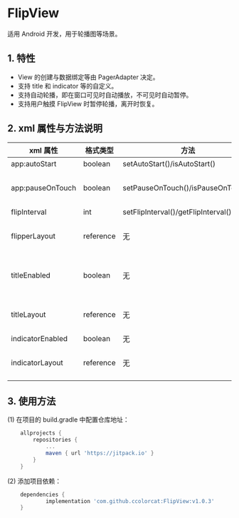 # FlipView

适用 Android 开发，用于轮播图等场景。

## 1. 特性

* View 的创建与数据绑定等由 PagerAdapter 决定。
* 支持 title 和 indicator 等的自定义。
* 支持自动轮播，即在窗口可见时自动播放，不可见时自动暂停。
* 支持用户触摸 FlipView 时暂停轮播，离开时恢复。

## 2. xml 属性与方法说明

| xml 属性         | 格式类型  | 方法                                | 功能                                                         |
| ---------------- | --------- | ----------------------------------- | ------------------------------------------------------------ |
| app:autoStart    | boolean   | setAutoStart()/isAutoStart()        | 是否启用自动播放                                             |
| app:pauseOnTouch | boolean   | setPauseOnTouch()/isPauseOnTouch()  | 是否启用在用户触摸 FlipView 时暂停，离开时恢复。             |
| flipInterval     | int       | setFlipInterval()/getFlipInterval() | 设置轮播间隔                                                 |
| flipperLayout    | reference | 无                                  | LayouRes, 自定义布局中必须含有 ViewPager，且 id 为 "flipper". |
| titleEnabled     | boolean   | 无                                  | 是否显示 title，且 title 必须通过 PagerAdater.getPageTitle 返回。 |
| titleLayout      | reference | 无                                  | LayouRes, 自定义布局中必须含有 TextView，且 id 为 "title".   |
| indicatorEnabled | boolean   | 无                                  | 是否显示 indicator                                           |
| indicatorLayout  | reference | 无                                  | LayouRes, 自定义布局中必须含有 TabLayout，且 id 为 "indicator". |

## 3. 使用方法

(1) 在项目的 build.gradle 中配置仓库地址：

```groovy
	allprojects {
		repositories {
			...
			maven { url 'https://jitpack.io' }
		}
	}
```

(2) 添加项目依赖：

```groovy
	dependencies {
	        implementation 'com.github.ccolorcat:FlipView:v1.0.3'
	}
```